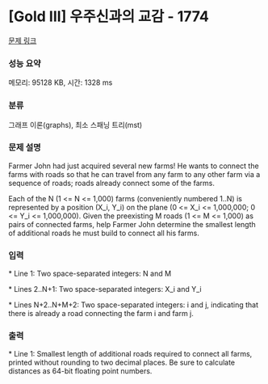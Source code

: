 # [Gold III] 우주신과의 교감 - 1774 

[문제 링크](https://www.acmicpc.net/problem/1774) 

### 성능 요약

메모리: 95128 KB, 시간: 1328 ms

### 분류

그래프 이론(graphs), 최소 스패닝 트리(mst)

### 문제 설명

<p>Farmer John had just acquired several new farms! He wants to connect the farms with roads so that he can travel from any farm to any other farm via a sequence of roads; roads already connect some of the farms.</p>

<p>Each of the N (1 <= N <= 1,000) farms (conveniently numbered 1..N) is represented by a position (X_i, Y_i) on the plane (0 <= X_i <= 1,000,000; 0 <= Y_i <= 1,000,000).  Given the preexisting M roads (1 <= M <= 1,000) as pairs of connected farms, help Farmer John determine the smallest length of additional roads he must build to connect all his farms.</p>

### 입력 

 <p>* Line 1: Two space-separated integers: N and M</p>

<p>* Lines 2..N+1: Two space-separated integers: X_i and Y_i</p>

<p>* Lines N+2..N+M+2: Two space-separated integers: i and j, indicating that there is already a road connecting the farm i and farm j.</p>

### 출력 

 <p>* Line 1: Smallest length of additional roads required to connect all farms, printed without rounding to two decimal places. Be sure to calculate distances as 64-bit floating point numbers.</p>

<p> </p>

